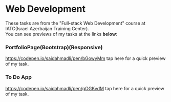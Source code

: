 # Web Development
These tasks are from the "Full-stack Web Development" course at IATC(Israel Azerbaijan Training Center).<br>You can see previews of my tasks at the links <b>below</b>:
### PortfolioPage(Bootstrap)(Responsive)
https://codepen.io/saidahmadli/pen/bGowyMm  tap here for a quick preview of my task.
### To Do App
https://codepen.io/saidahmadli/pen/gOGKvdM  tap here for a quick preview of my task.
